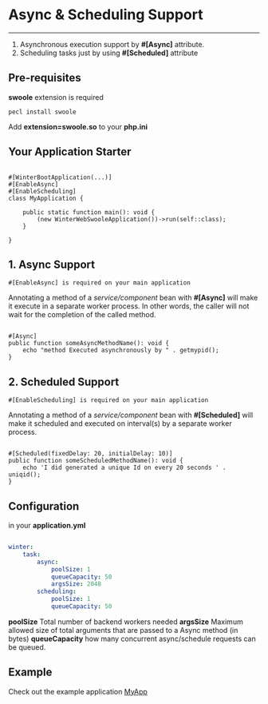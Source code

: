 # Async & Scheduling Support

----

1. Asynchronous execution support by **#[Async]** attribute.
2. Scheduling tasks just by using **#[Scheduled]** attribute


## Pre-requisites

**swoole** extension is required

```shell
pecl install swoole
```

Add **extension=swoole.so** to your **php.ini**


## Your Application Starter

```phpt

#[WinterBootApplication(...)]
#[EnableAsync]
#[EnableScheduling]
class MyApplication {

    public static function main(): void {
        (new WinterWebSwooleApplication())->run(self::class);
    }

}

```


## 1. Async Support

`#[EnableAsync] is required on your main application`

Annotating a method of a *service/component* bean with **#[Async]** will make it execute in a separate worker process. In other words, the caller will not wait for the completion of the called method.


```phpt

#[Async]
public function someAsyncMethodName(): void {
    echo "method Executed asynchronously by " . getmypid();
}

```

## 2. Scheduled Support

`#[EnableScheduling] is required on your main application`

Annotating a method of a *service/component* bean with **#[Scheduled]** will make it scheduled and executed on interval(s) by a separate worker process.


```phpt

#[Scheduled(fixedDelay: 20, initialDelay: 10)]
public function someScheduledMethodName(): void {
    echo 'I did generated a unique Id on every 20 seconds ' . uniqid();
}

```


## Configuration

in your **application.yml**

```yaml

winter:
    task:
        async:
            poolSize: 1
            queueCapacity: 50
            argsSize: 2048
        scheduling:
            poolSize: 1
            queueCapacity: 50
```

**poolSize** Total number of backend workers needed
**argsSize** Maximum allowed size of total arguments that are passed to a Async method (in bytes)
**queueCapacity** how many concurrent async/schedule requests can be queued.


## Example

Check out the example application [MyApp](../examples/README.md)

